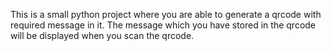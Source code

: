 This is a small python project where you are able to generate a qrcode with required message in it.
The message which you have stored in the qrcode will be displayed when you scan the qrcode. 